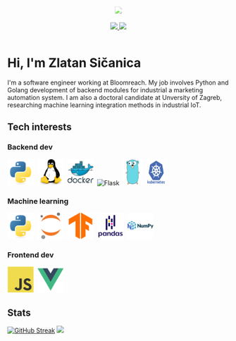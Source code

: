 <div id="header" align="center">
  <img src="https://zlatsic.com/assets/img/logo1.png" width="400" style="filter: brightness(135%);"/>
</div>
</br>
<div id="badges" align="center">
  <a href="https://www.zlatsic.com" target="_blank">
    <img src="https://img.shields.io/badge/zlatsic.com-red?logoColor=white&style=for-the-badge">
  </a>
  <a href="https://www.linkedin.com/in/zlatsic/" target="_blank">
    <img src="https://img.shields.io/badge/LinkedIn-blue?logo=linkedin&logoColor=white&style=for-the-badge">
  </a>
</div>
<div align="center">
  <img src="https://komarev.com/ghpvc/?username=zlatsic&style=flat-square&color=blue" alt=""/>
</div>

# Hi, I'm Zlatan Sičanica

I'm a software engineer working at Bloomreach. My job involves Python and Golang
development of backend modules for industrial a marketing automation system. I
am also a doctoral candidate at Unversity of Zagreb, researching machine
learning integration methods in industrial IoT.

## Tech interests

### Backend dev

<div>
  <img src="https://github.com/devicons/devicon/blob/master/icons/python/python-original.svg"
    title="Python" alt="Python" width="60" height="60"/>&nbsp;
  <img src="https://github.com/devicons/devicon/blob/master/icons/linux/linux-original.svg"
    title="Linux" alt="Linux" width="60" height="60"/>&nbsp;
  <img src="https://github.com/devicons/devicon/blob/master/icons/docker/docker-original-wordmark.svg"
    title="Docker" alt="Docker" width="60" height="60"/>&nbsp;
  <img src="https://www.pngkey.com/png/detail/98-985032_flask-logo-flask-python-icon.png"
    title="Flask" alt="Flask" width="45" height="60"/>&nbsp;
  <img src="https://github.com/devicons/devicon/blob/master/icons/go/go-original.svg"
    title="Go" alt="Go" width="45" height="60"/>&nbsp;
  <img src="https://github.com/devicons/devicon/blob/master/icons/kubernetes/kubernetes-plain-wordmark.svg"
    title="Kubernetes" alt="Kubernetes" width="45" height="60"/>&nbsp;
</div>

### Machine learning

<div>
  <img src="https://github.com/devicons/devicon/blob/master/icons/python/python-original.svg"
    title="Python" alt="Python" width="60" height="60"/>&nbsp;
  <img src="https://github.com/devicons/devicon/blob/master/icons/jupyter/jupyter-original.svg"
    title="Jupyter" alt="Jupyter" width="60" height="60"/>&nbsp;
  <img src="https://github.com/devicons/devicon/blob/master/icons/tensorflow/tensorflow-original.svg"
    title="Tensorflow" alt="Tensorflow" width="60" height="60"/>&nbsp;
  <img src="https://github.com/devicons/devicon/blob/master/icons/pandas/pandas-original-wordmark.svg"
    title="Pandas" alt="Pandas" width="60" height="60"/>&nbsp;
  <img src="https://github.com/devicons/devicon/blob/master/icons/numpy/numpy-original-wordmark.svg"
    title="NumPy" alt="NumPy" width="60" height="60"/>&nbsp;
</div>

### Frontend dev

<div>
  <img src="https://github.com/devicons/devicon/blob/master/icons/javascript/javascript-original.svg"
    title="JavaScript" alt="JavaScript" width="60" height="60"/>&nbsp;
  <img src="https://github.com/devicons/devicon/blob/master/icons/vuejs/vuejs-original.svg"
    title="VueJS" alt="VueJS" width="60" height="60"/>&nbsp;
</div>

## Stats

[![GitHub Streak](https://github-readme-streak-stats.herokuapp.com?user=zlatsic&theme=monokai&hide_border=true)](https://git.io/streak-stats)
![](https://hit.yhype.me/github/profile?user_id=11090684)
